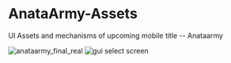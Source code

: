 # AnataArmy-Assets
UI Assets and mechanisms of upcoming mobile title -- Anataarmy 

![anataarmy_final_real](https://user-images.githubusercontent.com/31298831/53546057-394ddc00-3ae0-11e9-97b5-6cf087686746.png)
![gui select screen](https://user-images.githubusercontent.com/31298831/53546225-a6fa0800-3ae0-11e9-8d8e-681df19bf7eb.png)
